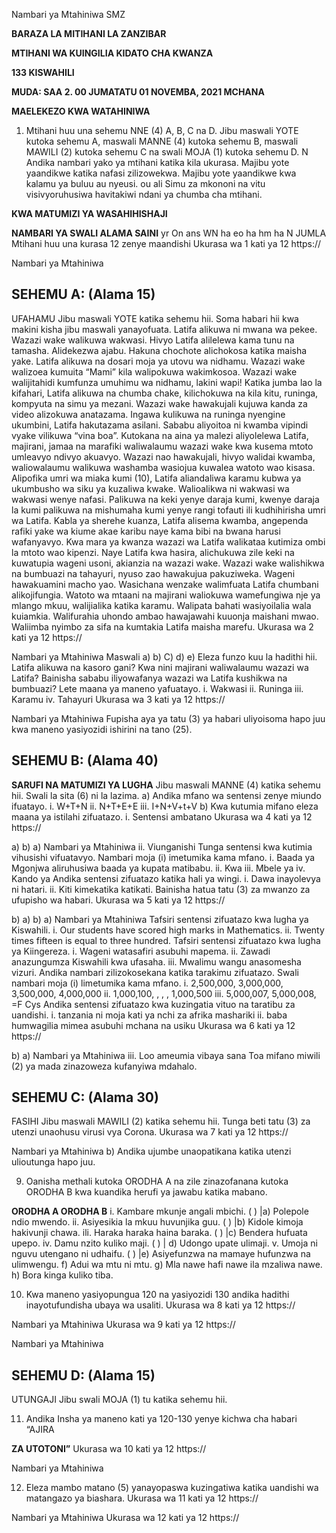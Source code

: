 Nambari ya Mtahiniwa
SMZ

**BARAZA LA MITIHANI LA ZANZIBAR**

**MTIHANI WA KUINGILIA KIDATO CHA KWANZA**

**133 KISWAHILI**

**MUDA: SAA 2. 00 JUMATATU 01 NOVEMBA, 2021 MCHANA**

**MAELEKEZO KWA WATAHINIWA**

1. Mtihani huu una sehemu NNE (4) A, B, C na D.
Jibu maswali YOTE kutoka sehemu A, maswali MANNE (4) kutoka sehemu B,
maswali MAWILI (2) kutoka sehemu C na swali MOJA (1) kutoka sehemu D.
N
Andika nambari yako ya mtihani katika kila ukurasa.
Majibu yote yaandikwe katika nafasi zilizowekwa.
Majibu yote yaandikwe kwa kalamu ya buluu au nyeusi.
ou ali
Simu za mkononi na vitu visivyoruhusiwa havitakiwi ndani ya chumba cha mtihani.

**KWA MATUMIZI YA WASAHIHISHAJI**

**NAMBARI YA SWALI ALAMA SAINI**
yr On ans WN
ha eo ha hm ha
N
JUMLA
Mtihani huu una kurasa 12 zenye maandishi
Ukurasa wa 1 kati ya 12
https://

Nambari ya Mtahiniwa

## SEHEMU A: (Alama 15)
UFAHAMU
Jibu maswali YOTE katika sehemu hii.
Soma habari hii kwa makini kisha jibu maswali yanayofuata.
Latifa alikuwa ni mwana wa pekee. Wazazi wake walikuwa wakwasi. Hivyo
Latifa alilelewa kama tunu na tamasha. Alidekezwa ajabu. Hakuna chochote alichokosa katika maisha yake.
Latifa alikuwa na dosari moja ya utovu wa nidhamu. Wazazi wake walizoea kumuita “Mami” kila walipokuwa wakimkosoa. Wazazi wake walijitahidi kumfunza umuhimu wa nidhamu, lakini wapi!
Katika jumba lao la kifahari, Latifa alikuwa na chumba chake, kilichokuwa na kila kitu, runinga, kompyuta na simu ya mezani. Wazazi wake hawakujali kujuwa kanda za video alizokuwa anatazama. Ingawa kulikuwa na runinga nyengine ukumbini, Latifa hakutazama asilani. Sababu aliyoitoa ni kwamba vipindi vyake vilikuwa “vina boa”. Kutokana na aina ya malezi aliyolelewa Latifa, majirani, jamaa na marafiki waliwalaumu wazazi wake kwa kusema mtoto umleavyo ndivyo akuavyo.
Wazazi nao hawakujali, hivyo walidai kwamba, waliowalaumu walikuwa washamba wasiojua kuwalea watoto wao kisasa.
Alipofika umri wa miaka kumi (10), Latifa aliandaliwa karamu kubwa ya ukumbusho wa siku ya kuzaliwa kwake. Walioalikwa ni wakwasi wa wakwasi wenye nafasi. Palikuwa na keki yenye daraja kumi, kwenye daraja la kumi palikuwa na mishumaha kumi yenye rangi tofauti ili kudhihirisha umri wa Latifa.
Kabla ya sherehe kuanza, Latifa alisema kwamba, angependa rafiki yake wa kiume akae karibu naye kama bibi na bwana harusi wafanyavyo. Kwa mara ya kwanza wazazi wa Latifa walikataa kutimiza ombi la mtoto wao kipenzi. Naye Latifa kwa hasira, alichukuwa zile keki na kuwatupia wageni usoni, akianzia na wazazi wake. Wazazi wake walishikwa na bumbuazi na tahayuri, nyuso zao hawakujua pakuziweka. Wageni hawakuamini macho yao. Wasichana wenzake walimfuata Latifa chumbani alikojifungia.
Watoto wa mtaani na majirani waliokuwa wamefungiwa nje ya mlango mkuu,
walijialika katika karamu. Walipata bahati wasiyoilalia wala kuiamkia. Walifurahia uhondo ambao hawajawahi kuuonja maishani mwao. Waliimba nyimbo za sifa na kumtakia Latifa maisha marefu.
Ukurasa wa 2 kati ya 12
https://

Nambari ya Mtahiniwa
Maswali a)
b)
C)
d)
e)
Eleza funzo kuu la hadithi hii.
Latifa alikuwa na kasoro gani?
Kwa nini majirani waliwalaumu wazazi wa Latifa?
Bainisha sababu iliyowafanya wazazi wa Latifa kushikwa na bumbuazi?
Lete maana ya maneno yafuatayo.
i. Wakwasi ii. Runinga iii. Karamu iv. Tahayuri
Ukurasa wa 3 kati ya 12
https://

Nambari ya Mtahiniwa
Fupisha aya ya tatu (3) ya habari uliyoisoma hapo juu kwa maneno yasiyozidi ishirini na tano (25).

## SEHEMU B: (Alama 40)

**SARUFI NA MATUMIZI YA LUGHA**
Jibu maswali MANNE (4) katika sehemu hii. Swali la sita (6) ni la lazima.
a) Andika mfano wa sentensi zenye miundo ifuatayo.
i. W+T+N
ii. N+T+E+E
iii. I+N+V+t+V
b) Kwa kutumia mifano eleza maana ya istilahi zifuatazo.
i. Sentensi ambatano
Ukurasa wa 4 kati ya 12
https://

a)
b)
a)
Nambari ya Mtahiniwa ii. Viunganishi
Tunga sentensi kwa kutimia vihusishi vifuatavyo.
Nambari moja (i) imetumika kama mfano.
i. Baada ya
Mgonjwa aliruhusiwa baada ya kupata matibabu.
ii. Kwa iii. Mbele ya iv. Kando ya
Andika sentensi zifuatazo katika hali ya wingi.
i. Dawa inayolevya ni hatari.
ii. Kiti kimekatika katikati.
Bainisha hatua tatu (3) za mwanzo za ufupisho wa habari.
Ukurasa wa 5 kati ya 12
https://

b)
a)
b)
a)
Nambari ya Mtahiniwa
Tafsiri sentensi zifuatazo kwa lugha ya Kiswahili.
i. Our students have scored high marks in Mathematics.
ii. Twenty times fifteen is equal to three hundred.
Tafsiri sentensi zifuatazo kwa lugha ya Kiingereza.
i. Wageni watasafiri asubuhi mapema.
ii. Zawadi anazungumza Kiswahili kwa ufasaha.
iii. Mwalimu wangu anasomesha vizuri.
Andika nambari zilizokosekana katika tarakimu zifuatazo.
Swali nambari moja (i) limetumika kama mfano.
i. 2,500,000, 3,000,000, 3,500,000, 4,000,000
ii. 1,000,100, , , , 1,000,500
iii. 5,000,007, 5,000,008, =F Cys
Andika sentensi zifuatazo kwa kuzingatia vituo na taratibu za uandishi.
i. tanzania ni moja kati ya nchi za afrika mashariki ii. baba humwagilia mimea asubuhi mchana na usiku
Ukurasa wa 6 kati ya 12
https://

b)
a)
Nambari ya Mtahiniwa iii. Loo ameumia vibaya sana
Toa mifano miwili (2) ya mada zinazoweza kufanyiwa mdahalo.

## SEHEMU C: (Alama 30)
FASIHI
Jibu maswali MAWILI (2) katika sehemu hii.
Tunga beti tatu (3) za utenzi unaohusu virusi vya Corona.
Ukurasa wa 7 kati ya 12
https://

Nambari ya Mtahiniwa b) Andika ujumbe unaopatikana katika utenzi ulioutunga hapo juu.

9. Oanisha methali kutoka ORODHA A na zile zinazofanana kutoka ORODHA B kwa kuandika herufi ya jawabu katika mabano.

**ORODHA A ORODHA B**
i. Kambare mkunje angali mbichi. ( ) |a) Polepole ndio mwendo.
ii. Asiyesikia la mkuu huvunjika guu. ( ) |b) Kidole kimoja hakivunji chawa.
ili. Haraka haraka haina baraka. ( ) |c) Bendera hufuata upepo.
iv. Damu nzito kuliko maji. ( ) | d) Udongo upate ulimaji.
v. Umoja ni nguvu utengano ni udhaifu. ( ) |e) Asiyefunzwa na mamaye hufunzwa na ulimwengu.
f) Adui wa mtu ni mtu.
g) Mla nawe hafi nawe ila mzaliwa nawe.
h) Bora kinga kuliko tiba.

10. Kwa maneno yasiyopungua 120 na yasiyozidi 130 andika hadithi inayotufundisha ubaya wa usaliti.
Ukurasa wa 8 kati ya 12
https://

Nambari ya Mtahiniwa
Ukurasa wa 9 kati ya 12
https://

Nambari ya Mtahiniwa

## SEHEMU D: (Alama 15)
UTUNGAJI
Jibu swali MOJA (1) tu katika sehemu hii.

11. Andika Insha ya maneno kati ya 120-130 yenye kichwa cha habari “AJIRA

**ZA UTOTONI”**
Ukurasa wa 10 kati ya 12
https://

Nambari ya Mtahiniwa

12. Eleza mambo matano (5) yanayopaswa kuzingatiwa katika uandishi wa matangazo ya biashara.
Ukurasa wa 11 kati ya 12
https://

Nambari ya Mtahiniwa
Ukurasa wa 12 kati ya 12
https://